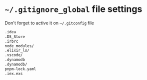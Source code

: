 # `~/.gitignore_global` file settings

Don't forget to active it on `~/.gitconfig` file

```bash
.idea
.DS_Store
.irbrc
node_modules/
.elixir_ls/
.vscode/
.dynamodb
.dynamodb/
pnpm-lock.yaml
.iex.exs
```
